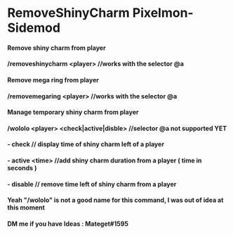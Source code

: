 # RemoveShinyCharm Pixelmon-Sidemod
#### Remove shiny charm from player
#### /removeshinycharm \<player> //works with the selector @a
#### Remove mega ring from player
#### /removemegaring \<player> //works with the selector @a
#### Manage temporary shiny charm from player
#### /wololo \<player> <check|active|disble> //selector @a not supported YET
####                   - check // display time of shiny charm left of a player
####                   - active \<time> //add shiny charm duration from a player ( time in seconds )
####                   - disable // remove time left of shiny charm from a player
#### Yeah "/wololo" is not a good name for this command, I was out of idea at this moment
#### DM me if you have Ideas : Mateget#1595
